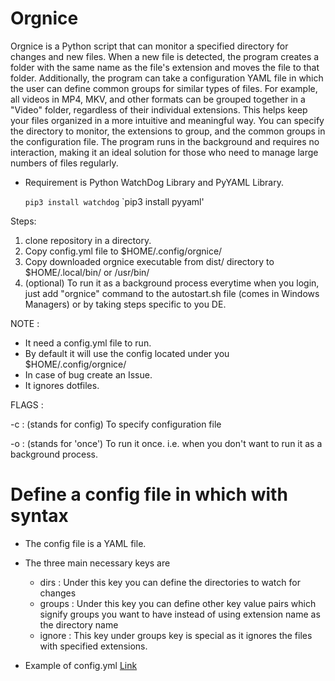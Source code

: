 # Orgnice
Orgnice is a Python script that can monitor a specified directory for changes and new files. When a new file is detected, the program creates a folder with the same name as the file's extension and moves the file to that folder. Additionally, the program can take a configuration YAML file in which the user can define common groups for similar types of files. For example, all videos in MP4, MKV, and other formats can be grouped together in a "Video" folder, regardless of their individual extensions. This helps keep your files organized in a more intuitive and meaningful way. You can specify the directory to monitor, the extensions to group, and the common groups in the configuration file. The program runs in the background and requires no interaction, making it an ideal solution for those who need to manage large numbers of files regularly.

* Requirement is Python WatchDog Library and PyYAML Library.

    `pip3 install watchdog`
    `pip3 install pyyaml'

Steps:

1. clone repository in a directory.
2. Copy config.yml file to $HOME/.config/orgnice/
3. Copy downloaded orgnice executable from dist/ directory to $HOME/.local/bin/ or /usr/bin/
4. (optional) To run it as a background process everytime when you login, just add "orgnice" command to the autostart.sh file (comes in Windows Managers) or by taking steps specific to you DE.

NOTE :
* It need a config.yml file to run.
* By default it will use the config located under you $HOME/.config/orgnice/
* In case of bug create an Issue.
* It ignores dotfiles.

FLAGS :

-c  : (stands for config) To specify configuration file

-o  : (stands for 'once') To run it once. i.e. when you don't want to run it as a background process.


# Define a config file in which with syntax
* The config file is a YAML file.
* The three main necessary keys are 
    - dirs : Under this key you can define the directories to watch for changes
    - groups : Under this key you can define other key value pairs which signify groups you want to have instead of using extension name as the directory name
    - ignore : This key under groups key is special as it ignores the files with specified extensions.

* Example of config.yml
[Link](https://github.com/Ethan0456/orgnice/blob/main/config.yml)
